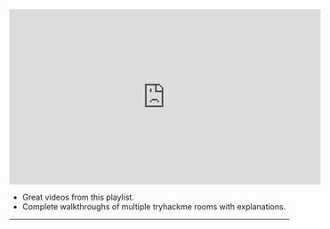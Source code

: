 <iframe width="560" height="315" src="https://www.youtube.com/embed/videoseries?si=mEtx0uJMWP65ge-L&amp;list=PLrTDbBs5YRrEhmkUXf12qNL_m1MNAcCDM" title="YouTube video player" frameborder="0" allow="accelerometer; autoplay; clipboard-write; encrypted-media; gyroscope; picture-in-picture; web-share" referrerpolicy="strict-origin-when-cross-origin" allowfullscreen></iframe>

- Great videos from this playlist.
- Complete walkthroughs of multiple tryhackme rooms with explanations.

---
